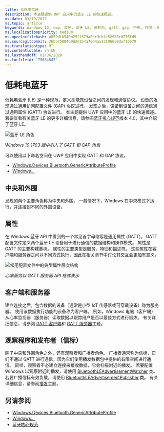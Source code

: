 ```yaml
---
title: 低耗电蓝牙
description: 本主题提供 UWP 应用中的蓝牙 LE 的快速概述。
ms.date: 03/19/2017
ms.topic: article
keywords: Windows 10, uwp, 蓝牙, 蓝牙 LE, 低耗电, gatt, gap, 中央, 外围, 客户端, 服务器, 观察程序, 发布者
ms.localizationpriority: medium
ms.openlocfilehash: 4859dfb540b252f379a0ec3cbfe52985c0776fd9
ms.sourcegitcommit: 26bb75084b9d2d2b4a76d4aa131066e8da716679
ms.translationtype: MT
ms.contentlocale: zh-CN
ms.lasthandoff: 01/06/2020
ms.locfileid: "75684847"
---
```

# <a name="bluetooth-low-energy"></a>低耗电蓝牙
低耗电蓝牙 (LE) 是一种规范，定义高能效设备之间的发现和通信协议。 设备的发现通过通用访问配置文件 (GAP) 协议进行。 发现之后，设备到设备之间的通信通过通用属性 (GATT) 协议进行。 本主题提供 UWP 应用中的蓝牙 LE 的快速概述。 若要查看有关蓝牙 LE 的更多详细信息，请参阅[蓝牙核心规范](https://www.bluetooth.com/specifications/bluetooth-core-specification/)版本 4.0，其中介绍了蓝牙 LE。 

![蓝牙 LE 角色](images/gatt-roles.png)

*Windows 10 1703 版中引入了 GATT 和 GAP 角色*

可以使用以下命名空间在 UWP 应用中实现 GATT 和 GAP 协议。
- [Windows.Devices.Bluetooth.GenericAttributeProfile](https://docs.microsoft.com/uwp/api/windows.devices.bluetooth.genericattributeprofile)
- [Windows。](https://docs.microsoft.com/uwp/api/windows.devices.bluetooth.advertisement)

## <a name="central-and-peripheral"></a>中央和外围
发现的两个主要角色称为中央和外围。 一般情况下，Windows 在中央模式下运行，并连接到不同的外围设备。 

## <a name="attributes"></a>属性
在 Windows 蓝牙 API 中看到的一个常见首字母缩写是通用属性 (GATT)。 GATT 配置文件定义两个蓝牙 LE 设备用于进行通信的数据结构和操作模式。 属性是 GATT 的主要构建基块。 属性的主要类型是服务、特征和描述符。 这些属性在客户端和服务器之间以不同方式执行，因此在相关章节中讨论其交互会更加有意义。 

![常用配置文件中的典型属性层次结构](images/gatt-service.png)

*心率服务以 GATT 服务器 API 格式表示*

## <a name="client-and-server"></a>客户端和服务器
建立连接之后，包含数据的设备（通常是小型 IoT 传感器或可穿戴设备）称为服务器。 使用该数据执行功能的设备称为客户端。 例如，Windows 电脑（客户端）从心率监视器（服务器）读取数据以跟踪用户是否以最佳方式进行锻炼。 有关详细信息，请参阅 [GATT 客户端](gatt-client.md)和 [GATT 服务器](gatt-server.md)主题。

## <a name="watchers-and-publishers-beacons"></a>观察程序和发布者（信标）
除了中央和外围角色之外，还有观察者和广播者角色。 广播者通常称为信标，它们不通过 GATT 进行通信，因为它们使用播发数据包中提供的有限空间进行通信。 同样，观察者不必建立连接来接收数据，它会扫描附近的播发。 若要配置 Windows 以观察附近的播发，请使用 [BluetoothLEAdvertisementWatcher](https://docs.microsoft.com/uwp/api/windows.devices.bluetooth.advertisement.bluetoothleadvertisementwatcher) 类。 若要广播信标有效负载，请使用 [BluetoothLEAdvertisementPublisher](https://docs.microsoft.com/uwp/api/windows.devices.bluetooth.advertisement.bluetoothleadvertisementpublisher) 类。 有关详细信息，请参阅[播发](ble-beacon.md)主题。

## <a name="see-also"></a>另请参阅
- [Windows.Devices.Bluetooth.GenericAttributeProfile](https://docs.microsoft.com/uwp/api/windows.devices.bluetooth.genericattributeprofile)
- [Windows。](https://docs.microsoft.com/uwp/api/windows.devices.bluetooth.advertisement)
- [蓝牙核心规范](https://www.bluetooth.com/specifications/bluetooth-core-specification)
